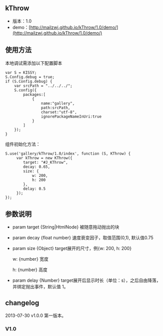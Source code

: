 ## kThrow

* 版本：1.0
* demo：[http://mailzwj.github.io/kThrow/1.0/demo/](http://mailzwj.github.io/kThrow/1.0/demo/)

## 使用方法

本地调试需添加以下配置脚本

```
var S = KISSY;
S.Config.debug = true;
if (S.Config.debug) {
    var srcPath = "../../../";
    S.config({
        packages:[
            {
                name:"gallery",
                path:srcPath,
                charset:"utf-8",
                ignorePackageNameInUri:true
            }
        ]
    });
}
```

组件初始化方法：

```
S.use('gallery/kThrow/1.0/index', function (S, KThrow) {
     var kThrow = new KThrow({
        target: "#J_KThrow",
        decay: 0.65,
        size: {
            w: 200,
            h: 200
        },
        delay: 0.5
     });
});
```

## 参数说明

* param target {String|HtmlNode} 被随意拖动抛出的块
* param decay {float number} 速度衰变因子，取值范围(0,1), 默认值0.75
* param size {Object} target展开的尺寸，例{w: 200, h: 200}
    
    w: {number} 宽度

    h: {number} 高度

* param delay {Number} target展开后显示时长（单位：s），之后自由降落，并绑定抛出事件，默认值 1。

## changelog

2013-07-30 v1.0.0 第一版本。

### V1.0


